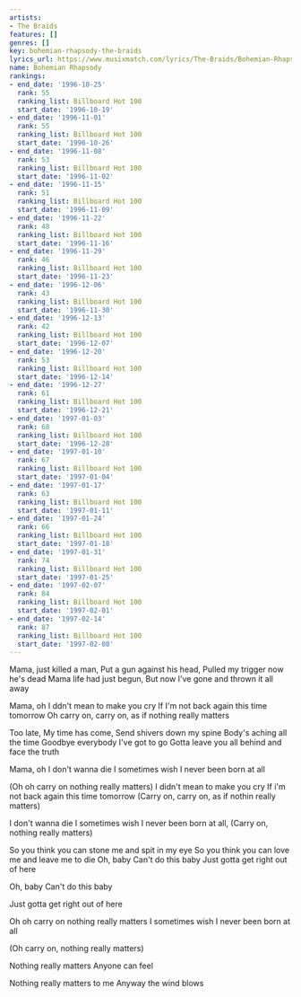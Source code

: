 ```yaml
---
artists:
- The Braids
features: []
genres: []
key: bohemian-rhapsody-the-braids
lyrics_url: https://www.musixmatch.com/lyrics/The-Braids/Bohemian-Rhapsody
name: Bohemian Rhapsody
rankings:
- end_date: '1996-10-25'
  rank: 55
  ranking_list: Billboard Hot 100
  start_date: '1996-10-19'
- end_date: '1996-11-01'
  rank: 55
  ranking_list: Billboard Hot 100
  start_date: '1996-10-26'
- end_date: '1996-11-08'
  rank: 53
  ranking_list: Billboard Hot 100
  start_date: '1996-11-02'
- end_date: '1996-11-15'
  rank: 51
  ranking_list: Billboard Hot 100
  start_date: '1996-11-09'
- end_date: '1996-11-22'
  rank: 48
  ranking_list: Billboard Hot 100
  start_date: '1996-11-16'
- end_date: '1996-11-29'
  rank: 46
  ranking_list: Billboard Hot 100
  start_date: '1996-11-23'
- end_date: '1996-12-06'
  rank: 43
  ranking_list: Billboard Hot 100
  start_date: '1996-11-30'
- end_date: '1996-12-13'
  rank: 42
  ranking_list: Billboard Hot 100
  start_date: '1996-12-07'
- end_date: '1996-12-20'
  rank: 53
  ranking_list: Billboard Hot 100
  start_date: '1996-12-14'
- end_date: '1996-12-27'
  rank: 61
  ranking_list: Billboard Hot 100
  start_date: '1996-12-21'
- end_date: '1997-01-03'
  rank: 68
  ranking_list: Billboard Hot 100
  start_date: '1996-12-28'
- end_date: '1997-01-10'
  rank: 67
  ranking_list: Billboard Hot 100
  start_date: '1997-01-04'
- end_date: '1997-01-17'
  rank: 63
  ranking_list: Billboard Hot 100
  start_date: '1997-01-11'
- end_date: '1997-01-24'
  rank: 66
  ranking_list: Billboard Hot 100
  start_date: '1997-01-18'
- end_date: '1997-01-31'
  rank: 74
  ranking_list: Billboard Hot 100
  start_date: '1997-01-25'
- end_date: '1997-02-07'
  rank: 84
  ranking_list: Billboard Hot 100
  start_date: '1997-02-01'
- end_date: '1997-02-14'
  rank: 87
  ranking_list: Billboard Hot 100
  start_date: '1997-02-08'
---
```

Mama, just killed a man,
Put a gun against his head,
Pulled my trigger now he's dead
Mama life had just begun,
But now I've gone and thrown it all away

Mama, oh
I ddn't mean to make you cry
If I'm not back again this time tomorrow
Oh carry on, carry on, as if nothing really matters

Too late,
My time has come,
Send shivers down my spine
Body's aching all the time
Goodbye everybody
I've got to go
Gotta leave you all behind and face the truth

Mama, oh
I don't wanna die
I sometimes wish I never been born at all

(Oh oh carry on nothing really matters) I didn't mean to make you cry
If i'm not back again this time tomorrow
(Carry on, carry on, as if nothin really matters)

I don't wanna die
I sometimes wish I never been born at all,
(Carry on, nothing really matters)

So you think you can stone me and spit in my eye
So you think you can love me and leave me to die
Oh, baby
Can't do this baby
Just gotta get right out of here

Oh, baby
Can't do this baby

Just gotta get right out of here

Oh oh carry on nothing really matters
I sometimes wish I never been born at all

(Oh carry on, nothing really matters)

Nothing really matters
Anyone can feel

Nothing really matters to me
Anyway the wind blows
